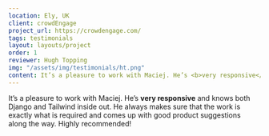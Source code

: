 ```yaml
---
location: Ely, UK
client: crowdEngage
project_url: https://crowdengage.com/
tags: testimonials
layout: layouts/project
order: 1
reviewer: Hugh Topping
img: "/assets/img/testimonials/ht.png"
content: It’s a pleasure to work with Maciej. He’s <b>very responsive</b> and <b>knows both Django and Tailwind inside out</b>. He always makes sure that the work is exactly what is required and comes up with good product suggestions along the way. Highly recommended!
---
```

It’s a pleasure to work with Maciej. He’s <b>very responsive</b> and knows both Django and Tailwind inside out. He always makes sure that the work is exactly what is required and comes up with good product suggestions along the way. Highly recommended!